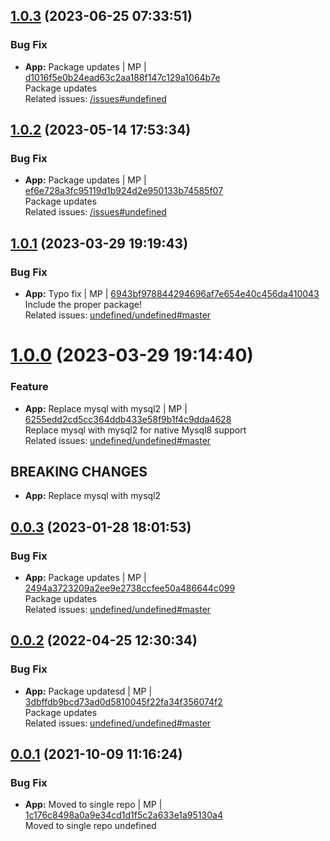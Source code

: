 <a name="1.0.3"></a>

## [1.0.3](https://github.com/admiralcloud/ac-bootstrap-mysql/compare/v1.0.2..v1.0.3) (2023-06-25 07:33:51)


### Bug Fix

* **App:** Package updates | MP | [d1016f5e0b24ead63c2aa188f147c129a1064b7e](https://github.com/admiralcloud/ac-bootstrap-mysql/commit/d1016f5e0b24ead63c2aa188f147c129a1064b7e)    
Package updates  
Related issues: [/issues#undefined](https://github.com//issues/undefined)
<a name="1.0.2"></a>

## [1.0.2](https://github.com/admiralcloud/ac-bootstrap-mysql/compare/v1.0.1..v1.0.2) (2023-05-14 17:53:34)


### Bug Fix

* **App:** Package updates | MP | [ef6e728a3fc95119d1b924d2e950133b74585f07](https://github.com/admiralcloud/ac-bootstrap-mysql/commit/ef6e728a3fc95119d1b924d2e950133b74585f07)    
Package updates  
Related issues: [/issues#undefined](https://github.com//issues/undefined)
<a name="1.0.1"></a>

## [1.0.1](https://github.com/admiralcloud/ac-bootstrap-mysql/compare/v1.0.0..v1.0.1) (2023-03-29 19:19:43)


### Bug Fix

* **App:** Typo fix | MP | [6943bf978844294696af7e654e40c456da410043](https://github.com/admiralcloud/ac-bootstrap-mysql/commit/6943bf978844294696af7e654e40c456da410043)    
Include the proper package!  
Related issues: [undefined/undefined#master](undefined/browse/master)
<a name="1.0.0"></a>
 
# [1.0.0](https://github.com/admiralcloud/ac-bootstrap-mysql/compare/v0.0.3..v1.0.0) (2023-03-29 19:14:40)


### Feature

* **App:** Replace mysql with mysql2 | MP | [6255edd2cd5cc364ddb433e58f9b1f4c9dda4628](https://github.com/admiralcloud/ac-bootstrap-mysql/commit/6255edd2cd5cc364ddb433e58f9b1f4c9dda4628)    
Replace mysql with mysql2 for native Mysql8 support  
Related issues: [undefined/undefined#master](undefined/browse/master)
## BREAKING CHANGES
* **App:** Replace mysql with mysql2
<a name="0.0.3"></a>

## [0.0.3](https://github.com/admiralcloud/ac-bootstrap-mysql/compare/v0.0.2..v0.0.3) (2023-01-28 18:01:53)


### Bug Fix

* **App:** Package updates | MP | [2494a3723209a2ee9e2738ccfee50a486644c099](https://github.com/admiralcloud/ac-bootstrap-mysql/commit/2494a3723209a2ee9e2738ccfee50a486644c099)    
Package updates  
Related issues: [undefined/undefined#master](undefined/browse/master)
<a name="0.0.2"></a>

## [0.0.2](https://github.com/admiralcloud/ac-bootstrap-mysql/compare/v0.0.1..v0.0.2) (2022-04-25 12:30:34)


### Bug Fix

* **App:** Package updatesd | MP | [3dbffdb9bcd73ad0d5810045f22fa34f356074f2](https://github.com/admiralcloud/ac-bootstrap-mysql/commit/3dbffdb9bcd73ad0d5810045f22fa34f356074f2)    
Package updates  
Related issues: [undefined/undefined#master](undefined/browse/master)
<a name="0.0.1"></a>

## [0.0.1](https://github.com/admiralcloud/ac-bootstrap-mysql/compare/..v0.0.1) (2021-10-09 11:16:24)


### Bug Fix

* **App:** Moved to single repo | MP | [1c176c8498a0a9e34cd1d1f5c2a633e1a95130a4](https://github.com/admiralcloud/ac-bootstrap-mysql/commit/1c176c8498a0a9e34cd1d1f5c2a633e1a95130a4)    
Moved to single repo
undefined